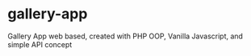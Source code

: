 # gallery-app
Gallery App web based, created with PHP OOP, Vanilla Javascript, and simple API concept

